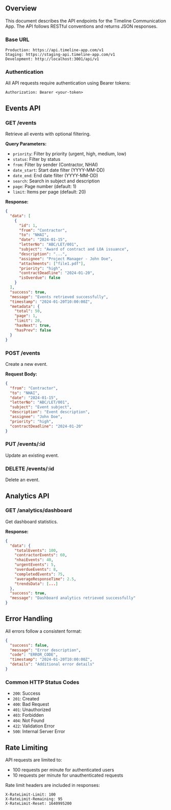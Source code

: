 ## Overview

This document describes the API endpoints for the Timeline Communication App. The API follows RESTful conventions and returns JSON responses.

### Base URL
```
Production: https://api.timeline-app.com/v1
Staging: https://staging-api.timeline-app.com/v1
Development: http://localhost:3001/api/v1
```

### Authentication
All API requests require authentication using Bearer tokens:
```
Authorization: Bearer <your-token>
```

## Events API

### GET /events
Retrieve all events with optional filtering.

**Query Parameters:**
- `priority`: Filter by priority (urgent, high, medium, low)
- `status`: Filter by status
- `from`: Filter by sender (Contractor, NHAI)
- `date_start`: Start date filter (YYYY-MM-DD)
- `date_end`: End date filter (YYYY-MM-DD)
- `search`: Search in subject and description
- `page`: Page number (default: 1)
- `limit`: Items per page (default: 20)

**Response:**
```json
{
  "data": [
    {
      "id": 1,
      "from": "Contractor",
      "to": "NHAI",
      "date": "2024-01-15",
      "letterNo": "ABC/LET/001",
      "subject": "Award of contract and LOA issuance",
      "description": "...",
      "assignee": "Project Manager - John Doe",
      "attachments": ["file1.pdf"],
      "priority": "high",
      "contractDeadline": "2024-01-20",
      "isOverdue": false
    }
  ],
  "success": true,
  "message": "Events retrieved successfully",
  "timestamp": "2024-01-20T10:00:00Z",
  "metadata": {
    "total": 50,
    "page": 1,
    "limit": 20,
    "hasNext": true,
    "hasPrev": false
  }
}
```

### POST /events
Create a new event.

**Request Body:**
```json
{
  "from": "Contractor",
  "to": "NHAI",
  "date": "2024-01-15",
  "letterNo": "ABC/LET/001",
  "subject": "Event subject",
  "description": "Event description",
  "assignee": "John Doe",
  "priority": "high",
  "contractDeadline": "2024-01-20"
}
```

### PUT /events/:id
Update an existing event.

### DELETE /events/:id
Delete an event.

## Analytics API

### GET /analytics/dashboard
Get dashboard statistics.

**Response:**
```json
{
  "data": {
    "totalEvents": 100,
    "contractorEvents": 60,
    "nhaiEvents": 40,
    "urgentEvents": 5,
    "overdueEvents": 8,
    "completedEvents": 75,
    "averageResponseTime": 2.5,
    "trendsData": [...]
  },
  "success": true,
  "message": "Dashboard analytics retrieved successfully"
}
```

## Error Handling

All errors follow a consistent format:

```json
{
  "success": false,
  "message": "Error description",
  "code": "ERROR_CODE",
  "timestamp": "2024-01-20T10:00:00Z",
  "details": "Additional error details"
}
```

### Common HTTP Status Codes
- `200`: Success
- `201`: Created
- `400`: Bad Request
- `401`: Unauthorized
- `403`: Forbidden
- `404`: Not Found
- `422`: Validation Error
- `500`: Internal Server Error

## Rate Limiting

API requests are limited to:
- 100 requests per minute for authenticated users
- 10 requests per minute for unauthenticated requests

Rate limit headers are included in responses:
```
X-RateLimit-Limit: 100
X-RateLimit-Remaining: 95
X-RateLimit-Reset: 1640995200
```
